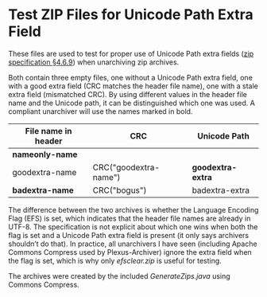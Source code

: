 # Test ZIP Files for Unicode Path Extra Field

These files are used to test for proper use of Unicode Path extra fields ([zip specification §4.6.9](https://pkware.cachefly.net/webdocs/casestudies/APPNOTE.TXT)) when unarchiving zip archives.

Both contain three empty files, one without a Unicode Path extra field, one with a good extra field (CRC matches the header file name), one with a stale extra field (mismatched CRC). By using different values in the header file name and the Unicode path, it can be distinguished which one was used. A compliant unarchiver will use the names marked in bold.

File name in header | CRC                   | Unicode Path
--------------------|-----------------------|--------------------
**nameonly-name**   |
goodextra-name      | CRC("goodextra-name") | **goodextra-extra**
**badextra-name**   | CRC("bogus")          | badextra-extra

The difference between the two archives is whether the Language Encoding Flag (EFS) is set, which indicates that the header file names are already in UTF-8. The specification is not explicit about which one wins when both the flag is set and a Unicode Path extra field is present (it only says archivers shouldn’t do that). In practice, all unarchivers I have seen (including Apache Commons Compress used by Plexus-Archiver) ignore the extra field when the flag is set, which is why only _efsclear.zip_ is useful for testing.

The archives were created by the included _GenerateZips.java_ using Commons Compress.
